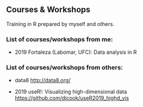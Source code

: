 ## Courses & Workshops

Training in R prepared by myself and others.

### List of courses/workshops from me:
- 2019 Fortaleza (Labomar, UFC): Data analysis in R

### List of courses/workshops from others:
- data8
http://data8.org/

- 2019 useR!: Visualizing high-dimensional data
https://github.com/dicook/useR2019_highd_vis
